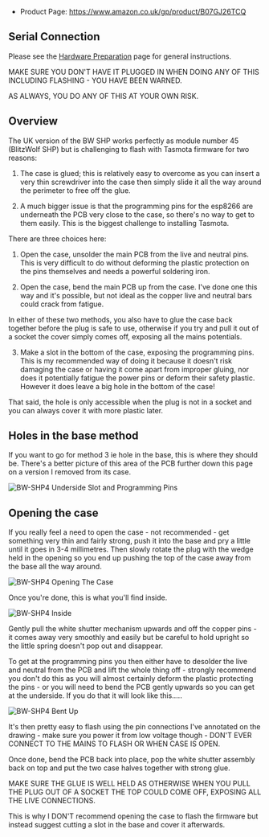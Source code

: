 * Product Page: https://www.amazon.co.uk/gp/product/B07GJ26TCQ

## Serial Connection

Please see the [Hardware Preparation](Hardware-Preparation) page for general instructions.

MAKE SURE YOU DON'T HAVE IT PLUGGED IN WHEN DOING ANY OF THIS INCLUDING FLASHING - YOU HAVE BEEN WARNED.

AS ALWAYS, YOU DO ANY OF THIS AT YOUR OWN RISK.

## Overview

The UK version of the BW SHP works perfectly as module number 45 (BlitzWolf SHP) but is challenging to flash with Tasmota firmware for two reasons:

1. The case is glued; this is relatively easy to overcome as you can insert a very thin screwdriver into the case then simply slide it all the way around the perimeter to free off the glue.

2. A much bigger issue is that the programming pins for the esp8266 are underneath the PCB very close to the case, so there's no way to get to them easily. This is the biggest challenge to installing Tasmota.

There are three choices here:

1. Open the case, unsolder the main PCB from the live and neutral pins. This is very difficult to do without deforming the plastic protection on the pins themselves and needs a powerful soldering iron.

2. Open the case, bend the main PCB up from the case. I've done one this way and it's possible, but not ideal as the copper live and neutral bars could crack from fatigue.

In either of these two methods, you also have to glue the case back together before the plug is safe to use, otherwise if you try and pull it out of a socket the cover simply comes off, exposing all the mains potentials.

3. Make a slot in the bottom of the case, exposing the programming pins. This is my recommended way of doing it because it doesn't risk damaging the case or having it come apart from improper gluing, nor does it potentially fatigue the power pins or deform their safety plastic. However it does leave a big hole in the bottom of the case!

That said, the hole is only accessible when the plug is not in a socket and you can always cover it with more plastic later.

## Holes in the base method

If you want to go for method 3 ie hole in the base, this is where they should be. There's a better picture of this area of the PCB further down this page on a version I removed from its case.

![BW-SHP4 Underside Slot and Programming Pins](https://user-images.githubusercontent.com/9513181/50402552-62c05380-078f-11e9-9c18-a79e20af5078.jpg)

## Opening the case

If you really feel a need to open the case - not recommended - get something very thin and fairly strong, push it into the base and pry a little until it goes in 3-4 millimetres. Then slowly rotate the plug with the wedge held in the opening so you end up pushing the top of the case away from the base all the way around.

![BW-SHP4 Opening The Case](https://user-images.githubusercontent.com/9513181/50402873-f430c500-0791-11e9-88a4-033742c8620f.jpg)

Once you're done, this is what you'll find inside.

![BW-SHP4 Inside](https://user-images.githubusercontent.com/9513181/50402894-25a99080-0792-11e9-9119-4f82b5bf47f1.jpg)

Gently pull the white shutter mechanism upwards and off the copper pins - it comes away very smoothly and easily but be careful to hold upright so the little spring doesn't pop out and disappear.

To get at the programming pins you then either have to desolder the live and neutral from the PCB and lift the whole thing off - strongly recommend you don't do this as you will almost certainly deform the plastic protecting the pins - or you will need to bend the PCB gently upwards so you can get at the underside. If you do that it will look like this.....

![BW-SHP4 Bent Up](https://user-images.githubusercontent.com/9513181/50402954-9b156100-0792-11e9-8739-60324c98b9b2.jpg)

It's then pretty easy to flash using the pin connections I've annotated on the drawing - make sure you power it from low voltage though - DON'T EVER CONNECT TO THE MAINS TO FLASH OR WHEN CASE IS OPEN.

Once done, bend the PCB back into place, pop the white shutter assembly back on top and put the two case halves together with strong glue.

MAKE SURE THE GLUE IS WELL HELD AS OTHERWISE WHEN YOU PULL THE PLUG OUT OF A SOCKET THE TOP COULD COME OFF, EXPOSING ALL THE LIVE CONNECTIONS. 

This is why I DON'T recommend opening the case to flash the firmware but instead suggest cutting a slot in the base and cover it afterwards.
